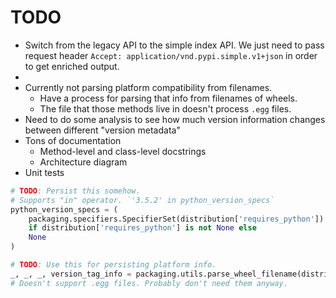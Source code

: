 # TODO

- Switch from the legacy API to the simple index API. We just need to pass request header `Accept: application/vnd.pypi.simple.v1+json` in order to get enriched output.
- 
- Currently not parsing platform compatibility from filenames.
  - Have a process for parsing that info from filenames of wheels.
  - The file that those methods live in doesn't process `.egg` files.
- Need to do some analysis to see how much version information changes between different "version metadata"
- Tons of documentation
  - Method-level and class-level docstrings
  - Architecture diagram
- Unit tests

```py
# TODO: Persist this somehow.
# Supports "in" operator. `'3.5.2' in python_version_specs`
python_version_specs = (
    packaging.specifiers.SpecifierSet(distribution['requires_python'])
    if distribution['requires_python'] is not None else
    None
)

# TODO: Use this for persisting platform info.
_, _, _, version_tag_info = packaging.utils.parse_wheel_filename(distribution['filename'])
# Doesn't support .egg files. Probably don't need them anyway.
```
